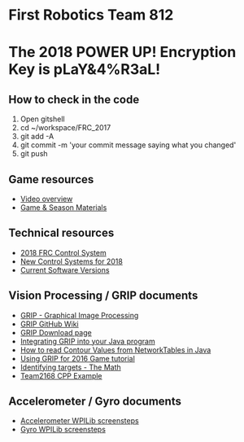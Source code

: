 # First Robotics Team 812

# The 2018 POWER UP! Encryption Key is pLaY&4%R3aL!

## How to check in the code

1. Open gitshell
2. cd ~/workspace/FRC_2017
3. git add -A
4. git commit -m 'your commit message saying what you changed'
5. git push


## Game resources
* [Video overview](https://www.youtube.com/watch?v=HZbdwYiCY74)
* [Game & Season Materials](http://www.firstinspires.org/resource-library/frc/competition-manual-qa-system)

## Technical resources
* [2018 FRC Control System](https://wpilib.screenstepslive.com/s/currentCS)
* [New Control Systems for 2018](https://wpilib.screenstepslive.com/s/currentCS/m/getting_started/l/801080-new-for-2018)
* [Current Software Versions]()

## Vision Processing / GRIP documents
* [GRIP - Graphical Image Processing](https://wpilib.screenstepslive.com/s/4485/m/50711?data-resolve-url=true&data-manual-id=50711)
* [GRIP GitHub Wiki](https://github.com/WPIRoboticsProjects/GRIP/wiki)
* [GRIP Download page](https://github.com/WPIRoboticsProjects/GRIP/releases)
* [Integrating GRIP into your Java program](https://github.com/WPIRoboticsProjects/GRIP/wiki/Tutorial:-Run-GRIP-from-a-CPP-or-Java-FRC-program)
* [How to read Contour Values from NetworkTables in Java](https://wpilib.screenstepslive.com/s/4485/m/50711/l/479908-reading-array-values-published-by-networktables)
* [Using GRIP for 2016 Game tutorial](https://wpilib.screenstepslive.com/s/4485/m/50711/l/481750-using-grip-for-the-2016-game)
* [Identifying targets - The Math](https://wpilib.screenstepslive.com/s/4485/m/24194/l/288985-identifying-and-processing-the-targets)
* [Team2168 CPP Example](https://github.com/Team2168/2168_Vision_Example)

## Accelerometer / Gyro documents
* [Accelerometer WPILib screensteps](http://wpilib.screenstepslive.com/s/4485/m/13809/l/241870-accelerometers-measuring-acceleration-and-tilt)
* [Gyro WPILib screensteps](https://wpilib.screenstepslive.com/s/4485/m/13810/l/241871-gyros-measuring-rotation-and-controlling-robot-driving-direction)
